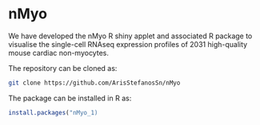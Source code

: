 # nMyo

We have developed the nMyo R shiny applet and associated R package to visualise the single-cell RNAseq expression profiles of 2031 high-quality mouse cardiac non-myocytes.

The repository can be cloned as:

```bash
git clone https://github.com/ArisStefanosSn/nMyo
```

The package can be installed in R as:

```r
install.packages("nMyo_1)
```
